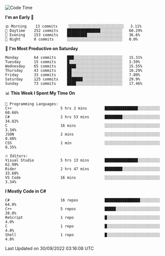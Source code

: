 <!--START_SECTION:waka-->
![Code Time](http://img.shields.io/badge/Code%20Time-833%20hrs%2038%20mins-blue)

**I'm an Early 🐤** 

```text
🌞 Morning    13 commits     ░░░░░░░░░░░░░░░░░░░░░░░░░   3.11% 
🌆 Daytime    252 commits    ███████████████░░░░░░░░░░   60.29% 
🌃 Evening    153 commits    █████████░░░░░░░░░░░░░░░░   36.6% 
🌙 Night      0 commits      ░░░░░░░░░░░░░░░░░░░░░░░░░   0.0%

```
📅 **I'm Most Productive on Saturday** 

```text
Monday       64 commits     ███░░░░░░░░░░░░░░░░░░░░░░   15.31% 
Tuesday      15 commits     █░░░░░░░░░░░░░░░░░░░░░░░░   3.59% 
Wednesday    65 commits     ████░░░░░░░░░░░░░░░░░░░░░   15.55% 
Thursday     43 commits     ██░░░░░░░░░░░░░░░░░░░░░░░   10.29% 
Friday       33 commits     ██░░░░░░░░░░░░░░░░░░░░░░░   7.89% 
Saturday     125 commits    ███████░░░░░░░░░░░░░░░░░░   29.9% 
Sunday       73 commits     ████░░░░░░░░░░░░░░░░░░░░░   17.46%

```


📊 **This Week I Spent My Time On** 

```text
💬 Programming Languages: 
C++                      5 hrs 2 mins        ███████████████░░░░░░░░░░   60.66% 
C#                       2 hrs 53 mins       ████████░░░░░░░░░░░░░░░░░   34.82% 
C                        16 mins             ░░░░░░░░░░░░░░░░░░░░░░░░░   3.34% 
JSON                     2 mins              ░░░░░░░░░░░░░░░░░░░░░░░░░   0.48% 
CSS                      1 min               ░░░░░░░░░░░░░░░░░░░░░░░░░   0.35%

🔥 Editors: 
Visual Studio            5 hrs 13 mins       ███████████████░░░░░░░░░░   62.99% 
Rider                    2 hrs 47 mins       ████████░░░░░░░░░░░░░░░░░   33.68% 
VS Code                  16 mins             ░░░░░░░░░░░░░░░░░░░░░░░░░   3.34%

```

**I Mostly Code in C#** 

```text
C#                       16 repos            ████████████████░░░░░░░░░   64.0% 
C++                      5 repos             █████░░░░░░░░░░░░░░░░░░░░   20.0% 
ReScript                 1 repo              █░░░░░░░░░░░░░░░░░░░░░░░░   4.0% 
C                        1 repo              █░░░░░░░░░░░░░░░░░░░░░░░░   4.0% 
Shell                    1 repo              █░░░░░░░░░░░░░░░░░░░░░░░░   4.0%

```



 Last Updated on 30/09/2022 03:16:08 UTC
<!--END_SECTION:waka-->
